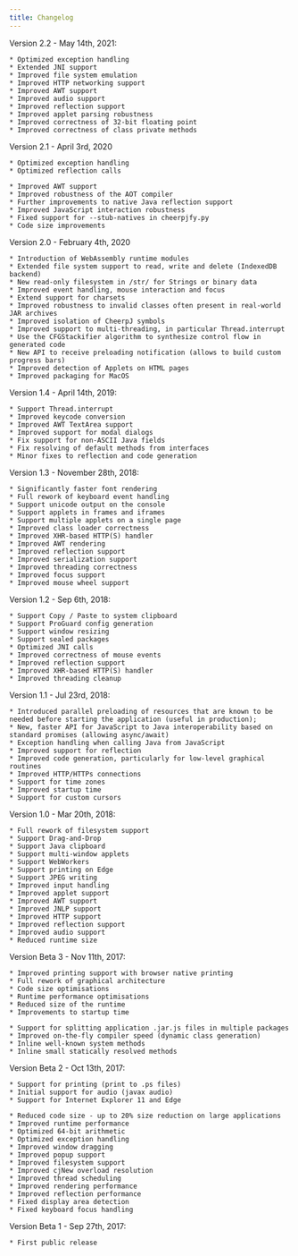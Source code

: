 ```yaml
---
title: Changelog
---
```


Version 2.2 - May 14th, 2021:

	* Optimized exception handling
	* Extended JNI support
	* Improved file system emulation
	* Improved HTTP networking support
	* Improved AWT support
	* Improved audio support
	* Improved reflection support
	* Improved applet parsing robustness
	* Improved correctness of 32-bit floating point
	* Improved correctness of class private methods

Version 2.1 - April 3rd, 2020

	* Optimized exception handling
	* Optimized reflection calls

	* Improved AWT support
	* Improved robustness of the AOT compiler
	* Further improvements to native Java reflection support
	* Improved JavaScript interaction robustness
 	* Fixed support for --stub-natives in cheerpjfy.py
	* Code size improvements

Version 2.0 - February 4th, 2020

	* Introduction of WebAssembly runtime modules
	* Extended file system support to read, write and delete (IndexedDB backend)
	* New read-only filesystem in /str/ for Strings or binary data
	* Improved event handling, mouse interaction and focus
	* Extend support for charsets
	* Improved robustness to invalid classes often present in real-world JAR archives
	* Improved isolation of CheerpJ symbols
	* Improved support to multi-threading, in particular Thread.interrupt
	* Use the CFGStackifier algorithm to synthesize control flow in generated code
	* New API to receive preloading notification (allows to build custom progress bars)
	* Improved detection of Applets on HTML pages
	* Improved packaging for MacOS

Version 1.4 - April 14th, 2019:

	* Support Thread.interrupt
	* Improved keycode conversion
	* Improved AWT TextArea support
	* Improved support for modal dialogs
	* Fix support for non-ASCII Java fields
	* Fix resolving of default methods from interfaces
	* Minor fixes to reflection and code generation

Version 1.3 - November 28th, 2018:

	* Significantly faster font rendering
	* Full rework of keyboard event handling
	* Support unicode output on the console
	* Support applets in frames and iframes
	* Support multiple applets on a single page
	* Improved class loader correctness
	* Improved XHR-based HTTP(S) handler
	* Improved AWT rendering
	* Improved reflection support
	* Improved serialization support
	* Improved threading correctness
	* Improved focus support
	* Improved mouse wheel support

Version 1.2 - Sep 6th, 2018:

	* Support Copy / Paste to system clipboard
	* Support ProGuard config generation
	* Support window resizing
	* Support sealed packages
	* Optimized JNI calls
	* Improved correctness of mouse events
	* Improved reflection support
	* Improved XHR-based HTTP(S) handler
	* Improved threading cleanup

Version 1.1 - Jul 23rd, 2018:

	* Introduced parallel preloading of resources that are known to be needed before starting the application (useful in production);
	* New, faster API for JavaScript to Java interoperability based on standard promises (allowing async/await)
	* Exception handling when calling Java from JavaScript
	* Improved support for reflection
	* Improved code generation, particularly for low-level graphical routines
	* Improved HTTP/HTTPs connections
	* Support for time zones
	* Improved startup time
	* Support for custom cursors

Version 1.0 - Mar 20th, 2018:

	* Full rework of filesystem support
	* Support Drag-and-Drop
	* Support Java clipboard
	* Support multi-window applets
	* Support WebWorkers
	* Support printing on Edge
	* Support JPEG writing
	* Improved input handling
	* Improved applet support
	* Improved AWT support
	* Improved JNLP support
	* Improved HTTP support
	* Improved reflection support
	* Improved audio support
	* Reduced runtime size

Version Beta 3 - Nov 11th, 2017:

	* Improved printing support with browser native printing
	* Full rework of graphical architecture
	* Code size optimisations
	* Runtime performance optimisations
	* Reduced size of the runtime
	* Improvements to startup time
	
	* Support for splitting application .jar.js files in multiple packages
	* Improved on-the-fly compiler speed (dynamic class generation)
	* Inline well-known system methods
	* Inline small statically resolved methods

Version Beta 2 - Oct 13th, 2017:

	* Support for printing (print to .ps files)
	* Initial support for audio (javax audio)
	* Support for Internet Explorer 11 and Edge

	* Reduced code size - up to 20% size reduction on large applications
	* Improved runtime performance
	* Optimized 64-bit arithmetic
	* Optimized exception handling
	* Improved window dragging
	* Improved popup support
	* Improved filesystem support
	* Improved cjNew overload resolution
	* Improved thread scheduling
	* Improved rendering performance
	* Improved reflection performance
	* Fixed display area detection
	* Fixed keyboard focus handling


Version Beta 1 - Sep 27th, 2017:

	* First public release


